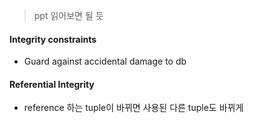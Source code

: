 > ppt 읽어보면 될 듯 

#### Integrity constraints

* Guard against accidental damage to db

#### Referential Integrity

* reference 하는 tuple이 바뀌면 사용된 다른 tuple도 바뀌게